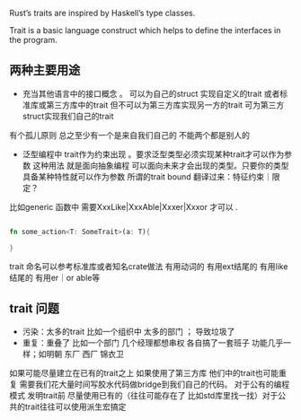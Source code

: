 Rust’s traits are inspired by Haskell’s type classes.

Trait is a basic language construct which helps to define the interfaces in the program.

## 两种主要用途

- 充当其他语言中的接口概念 。
可以为自己的struct 实现自定义的trait 或者标准库或第三方库中的trait
但不可以为第三方库实现另一方的trait
可为第三方struct实现我们自己的trait

有个孤儿原则 总之至少有一个是来自我们自己的 不能两个都是别人的


- 泛型编程中 trait作为约束出现 。要求泛型类型必须实现某种trait才可以作为参数
这种用法 就是面向抽象编程 可以面向未来才会出现的类型。只要你的类型具备某种特性就可以作为参数
所谓的trait bound 翻译过来：特征约束｜限定？

比如generic 函数中 需要XxxLike|XxxAble|Xxxer|Xxxor 才可以 .
~~~rust

fn some_action<T: SomeTrait>(a: T){

}

~~~
trait 命名可以参考标准库或者知名crate做法
有用动词的 有用ext结尾的 有用like结尾的 有用er｜or able等 

## trait 问题

- 污染：太多的trait
比如一个组织中 太多的部门 ； 导致垃圾了
- 重复：重叠了
比如一个部门 几个经理都想串权 各自搞了一套班子 功能几乎一样；如明朝 东厂 西厂 锦衣卫 

如果可能尽量建立在已有的trait之上
如果使用了第三方库 他们中的trait也可能重复 需要我们花大量时间写胶水代码做bridge到我们自己的代码。 对于公有的编程模式 发明trait前 尽量使用已有的（往往可能存在了 比如std库里找一找）对于公共的trait往往可以使用派生宏搞定